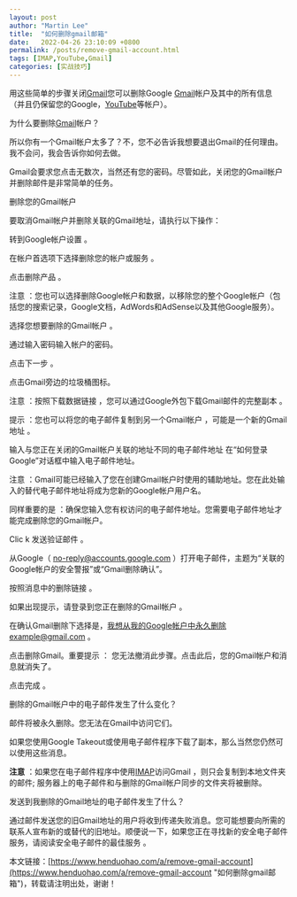 ```yaml
---
layout: post  
author: "Martin Lee"  
title:  "如何删除gmail邮箱"  
date:   2022-04-26 23:10:09 +0800  
permalink: /posts/remove-gmail-account.html  
tags: [IMAP,YouTube,Gmail]  
categories: [实战技巧]  
---
```

用这些简单的步骤关闭[Gmail](https://www.henduohao.com/tag/gmail "Gmail是Google的免费网络邮件服务，也是世界上用户量最多的邮箱。")您可以删除Google [Gmail](https://www.henduohao.com/tag/gmail "Gmail是Google的免费网络邮件服务，也是世界上用户量最多的邮箱。")帐户及其中的所有信息（并且仍保留您的Google，[YouTube](https://www.henduohao.com/tag/youtube "YouTube，谷歌旗下的美国影音分享网站，是目前全球最大的视频搜索和分享平台。")等帐户）。




为什么要删除[Gmail](https://www.henduohao.com/tag/gmail "Gmail是Google的免费网络邮件服务，也是世界上用户量最多的邮箱。")帐户？

所以你有一个Gmail帐户太多了？不，您不必告诉我想要退出Gmail的任何理由。我不会问，我会告诉你如何去做。

Gmail会要求您点击无数次，当然还有您的密码。尽管如此，关闭您的Gmail帐户并删除邮件是非常简单的任务。




删除您的Gmail帐户

要取消Gmail帐户并删除关联的Gmail地址，请执行以下操作：




转到Google帐户设置 。

在帐户首选项下选择删除您的帐户或服务 。

点击删除产品 。

注意 ：您也可以选择删除Google帐户和数据，以移除您的整个Google帐户（包括您的搜索记录，Google文档，AdWords和AdSense以及其他Google服务）。

选择您想要删除的Gmail帐户 。

通过输入密码输入帐户的密码。

点击下一步 。

点击Gmail旁边的垃圾桶图标。

注意 ：按照下载数据链接 ，您可以通过Google外包下载Gmail邮件的完整副本 。

提示 ：您也可以将您的电子邮件复制到另一个Gmail帐户 ，可能是一个新的Gmail地址 。

输入与您正在关闭的Gmail帐户关联的地址不同的电子邮件地址 在“如何登录Google”对话框中输入电子邮件地址。

注意 ：Gmail可能已经输入了您在创建Gmail帐户时使用的辅助地址。您在此处输入的替代电子邮件地址将成为您新的Google帐户用户名。

同样重要的是 ：确保您输入您有权访问的电子邮件地址。您需要电子邮件地址才能完成删除您的Gmail帐户。

Clic k 发送验证邮件 。

从Google（ no-reply@accounts.google.com ）打开电子邮件，主题为“关联的Google帐户的安全警报”或“Gmail删除确认”。

按照消息中的删除链接 。

如果出现提示，请登录到您正在删除的Gmail帐户 。

在确认Gmail删除下选择是，我想从我的Google帐户中永久删除example@gmail.com 。

点击删除Gmail。重要提示 ： 您无法撤消此步骤。点击此后，您的Gmail帐户和消息就消失了。

点击完成 。

删除的Gmail帐户中的电子邮件发生了什么变化？

邮件将被永久删除。您无法在Gmail中访问它们。




如果您使用Google Takeout或使用电子邮件程序下载了副本，那么当然您仍然可以使用这些消息。




**注意** ：如果您在电子邮件程序中使用[IMAP](https://www.henduohao.com/tag/imap "IMAP（Internet Message Access Protocol）以前称作交互邮件访问协议（Interactive Mail Access Protocol），是一个应用层协议。")访问Gmail ，则只会复制到本地文件夹的邮件; 服务器上的电子邮件和与删除的Gmail帐户同步的文件夹将被删除。




发送到我删除的Gmail地址的电子邮件发生了什么？

通过邮件发送您的旧Gmail地址的用户将收到传递失败消息。您可能想要向所需的联系人宣布新的或替代的旧地址。顺便说一下，如果您正在寻找新的安全电子邮件服务，请阅读安全电子邮件的最佳服务 。

本文链接：[https://www.henduohao.com/a/remove-gmail-account](https://www.henduohao.com/a/remove-gmail-account "如何删除gmail邮箱")，转载请注明出处，谢谢！